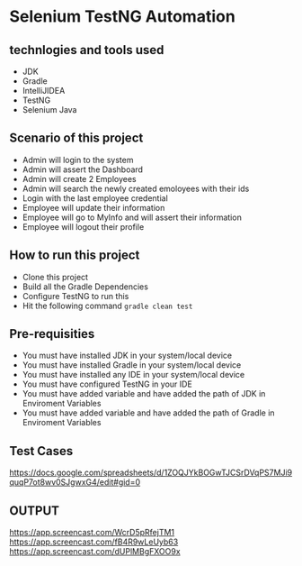 # Selenium TestNG Automation

## technlogies and tools used
- JDK
- Gradle
- IntelliJIDEA
- TestNG
- Selenium Java

## Scenario of this project
- Admin will login to the system
- Admin will assert the Dashboard
- Admin will create 2 Employees 
- Admin will search the newly created emoloyees with their ids
- Login with the last employee credential
- Employee will update their information
- Employee will go to MyInfo and will assert their information
- Employee will logout their profile


## How to run this project
- Clone this project
- Build all the Gradle Dependencies
- Configure TestNG to run this 
- Hit the following command 
``` gradle clean test ```


## Pre-requisities
- You must have installed JDK in your system/local device
- You must have installed Gradle in your system/local device
- You must have installed any IDE in your system/local device
- You must have configured TestNG in your IDE
- You must have added variable and have added the path of JDK in Enviroment Variables
- You must have added variable and have added the path of Gradle in Enviroment Variables

## Test Cases 
https://docs.google.com/spreadsheets/d/1ZOQJYkBOGwTJCSrDVqPS7MJi9quqP7ot8wv0SJgwxG4/edit#gid=0

## OUTPUT
https://app.screencast.com/WcrD5pRfejTM1
https://app.screencast.com/fB4R9wLeUyb63
https://app.screencast.com/dUPlMBgFXOO9x

